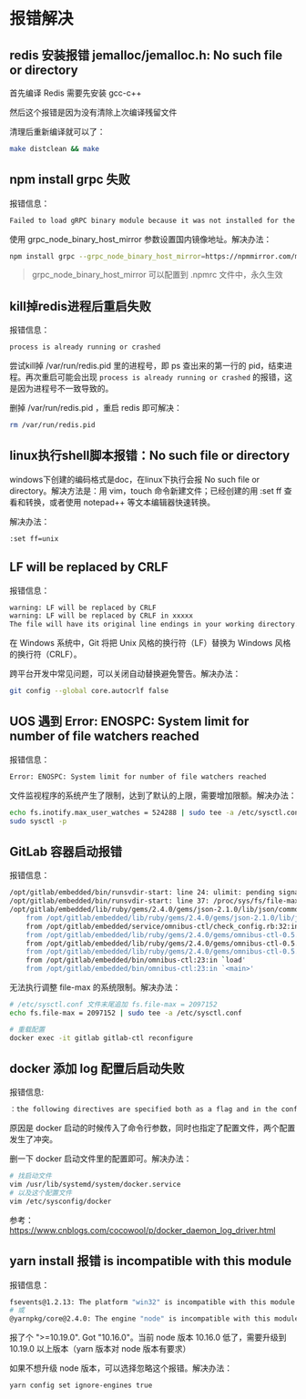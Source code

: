 # 报错解决

## redis 安装报错 jemalloc/jemalloc.h: No such file or directory

首先编译 Redis 需要先安装 gcc-c++

然后这个报错是因为没有清除上次编译残留文件

清理后重新编译就可以了：

```sh
make distclean && make
```

## npm install grpc 失败

报错信息：

```sh
Failed to load gRPC binary module because it was not installed for the current system Expected directory
```

使用 grpc_node_binary_host_mirror 参数设置国内镜像地址。解决办法：

```sh
npm install grpc --grpc_node_binary_host_mirror=https://npmmirror.com/mirrors/ --registry=https://registry.npmmirror.com
```

> grpc_node_binary_host_mirror 可以配置到 .npmrc 文件中，永久生效

## kill掉redis进程后重启失败

报错信息：

```sh
process is already running or crashed
```

尝试kill掉 /var/run/redis.pid 里的进程号，即 ps 查出来的第一行的 pid，结束进程。再次重启可能会出现 `process is already running or crashed` 的报错，这是因为进程号不一致导致的。

删掉 /var/run/redis.pid ，重启 redis 即可解决：

```sh
rm /var/run/redis.pid
```

## linux执行shell脚本报错：No such file or directory

windows下创建的编码格式是doc，在linux下执行会报 No such file or directory。解决方法是：用 vim，touch 命令新建文件；已经创建的用 :set ff 查看和转换，或者使用 notepad++ 等文本编辑器快速转换。

解决办法：

```sh
:set ff=unix
```

## LF will be replaced by CRLF

报错信息：

```sh
warning: LF will be replaced by CRLF
warning: LF will be replaced by CRLF in xxxxx
The file will have its original line endings in your working directory.
```

在 Windows 系统中，Git 将把 Unix 风格的换行符（LF）替换为 Windows 风格的换行符（CRLF）。

跨平台开发中常见问题，可以关闭自动替换避免警告。解决办法：

```sh
git config --global core.autocrlf false
```

## UOS 遇到 Error: ENOSPC: System limit for number of file watchers reached

报错信息：

```sh
Error: ENOSPC: System limit for number of file watchers reached
```

文件监视程序的系统产生了限制，达到了默认的上限，需要增加限额。解决办法：

```sh
echo fs.inotify.max_user_watches = 524288 | sudo tee -a /etc/sysctl.conf 
sudo sysctl -p
```

## GitLab 容器启动报错

报错信息：

```sh
/opt/gitlab/embedded/bin/runsvdir-start: line 24: ulimit: pending signals: cannot modify limit: Operation not permitted
/opt/gitlab/embedded/bin/runsvdir-start: line 37: /proc/sys/fs/file-max: Read-only file system
/opt/gitlab/embedded/lib/ruby/gems/2.4.0/gems/json-2.1.0/lib/json/common.rb:156:in `parse': 765: unexpected token at '' (JSON::ParserError)
	from /opt/gitlab/embedded/lib/ruby/gems/2.4.0/gems/json-2.1.0/lib/json/common.rb:156:in `parse'
	from /opt/gitlab/embedded/service/omnibus-ctl/check_config.rb:32:in `block in load_file'
	from /opt/gitlab/embedded/lib/ruby/gems/2.4.0/gems/omnibus-ctl-0.5.0/lib/omnibus-ctl.rb:193:in `block in add_command'
	from /opt/gitlab/embedded/lib/ruby/gems/2.4.0/gems/omnibus-ctl-0.5.0/lib/omnibus-ctl.rb:730:in `run'
	from /opt/gitlab/embedded/lib/ruby/gems/2.4.0/gems/omnibus-ctl-0.5.0/bin/omnibus-ctl:31:in `<top (required)>'
	from /opt/gitlab/embedded/bin/omnibus-ctl:23:in `load'
	from /opt/gitlab/embedded/bin/omnibus-ctl:23:in `<main>'
```

无法执行调整 file-max 的系统限制。解决办法：

```sh
# /etc/sysctl.conf 文件末尾追加 fs.file-max = 2097152
echo fs.file-max = 2097152 | sudo tee -a /etc/sysctl.conf

# 重载配置
docker exec -it gitlab gitlab-ctl reconfigure
```

## docker 添加 log 配置后启动失败

报错信息:

```sh
：the following directives are specified both as a flag and in the configuration file
```

原因是 docker 启动的时候传入了命令行参数，同时也指定了配置文件，两个配置发生了冲突。

删一下 docker 启动文件里的配置即可。解决办法：

```sh
# 找启动文件 
vim /usr/lib/systemd/system/docker.service 
# 以及这个配置文件
vim /etc/sysconfig/docker
```

参考：https://www.cnblogs.com/cocowool/p/docker_daemon_log_driver.html

## yarn install 报错 is incompatible with this module

报错信息：

```sh
fsevents@1.2.13: The platform "win32" is incompatible with this module
# 或
@yarnpkg/core@2.4.0: The engine "node" is incompatible with this module. Expected version ">=10.19.0". Got "10.16.0"
```

报了个 ">=10.19.0". Got "10.16.0"。当前 node 版本 10.16.0 低了，需要升级到 10.19.0 以上版本（yarn 版本对 node 版本有要求）

如果不想升级 node 版本，可以选择忽略这个报错。解决办法：

```sh
yarn config set ignore-engines true
```

